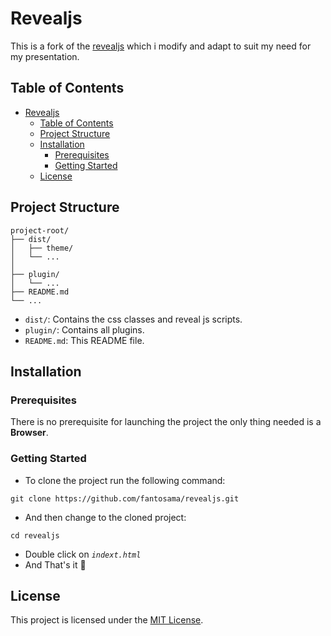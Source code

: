 # Revealjs

This is a fork of the [revealjs](https://github.com/hakimel/revealjs.git) which i modify and adapt to suit my need for my presentation.

## Table of Contents
- [Revealjs](#revealjs)
  - [Table of Contents](#table-of-contents)
  - [Project Structure](#project-structure)
  - [Installation](#installation)
    - [Prerequisites](#prerequisites)
    - [Getting Started](#getting-started)
  - [License](#license)

## Project Structure

```
project-root/
├── dist/
│   ├── theme/
│   └── ...
│
├── plugin/
│   └── ...
├── README.md
└── ...
```

- `dist/`: Contains the css classes and reveal js scripts.
- `plugin/`: Contains all plugins.
- `README.md`: This README file.

## Installation

### Prerequisites
There is no prerequisite for launching the project the only thing needed is a **Browser**.

### Getting Started
- To clone the project run the following command:
```
git clone https://github.com/fantosama/revealjs.git
```
- And then change to the cloned project:
```
cd revealjs
```

- Double click on *`indext.html`*
- And That's it 🚀

## License

This project is licensed under the [MIT License](LICENSE).